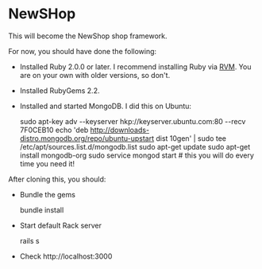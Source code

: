 # NewSHop

This will become the NewShop shop framework.

For now, you should have done the following:

* Installed Ruby 2.0.0 or later. I recommend installing Ruby via [RVM](http://rvm.io/rvm/install). You are on your own with older versions, so don't.
* Installed RubyGems 2.2.
* Installed and started MongoDB. I did this on Ubuntu:

    sudo apt-key adv --keyserver hkp://keyserver.ubuntu.com:80 --recv 7F0CEB10
    echo 'deb http://downloads-distro.mongodb.org/repo/ubuntu-upstart dist 10gen' | sudo tee /etc/apt/sources.list.d/mongodb.list
    sudo apt-get update
    sudo apt-get install mongodb-org
    sudo service mongod start  # this you will do every time you need it!
    
After cloning this, you should:

* Bundle the gems

    bundle install

* Start default Rack server

    rails s
    
* Check http://localhost:3000
